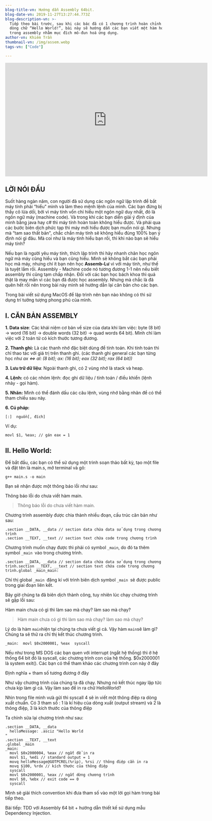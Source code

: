 ```yaml
---
blog-title-vn: Hướng dẫn Assembly 64bit.
blog-date-vn: 2019-11-27T13:27:44.773Z
blog-description-vn: >-
  Tiếp theo bài trước, sau khi các bác đã có 1 chương trình hoàn chỉnh hiển thị
  dòng chữ “Hello World!”, bài này sẽ hướng dẫn các bạn viết một hàm hoàn chỉnh
  trong assembly nhằm mục đích mô-đun hoá ứng dụng.
author-vn: Khiêm Trần
thumbnail-vn: /img/assem.webp
tags-vn: ["Code"]

---
```

<iframe width="650" height="365" src="https://www.youtube.com/embed/0esP0h6SWZ4" frameborder="0" allow="accelerometer; autoplay; encrypted-media; gyroscope; picture-in-picture" allowfullscreen></iframe>

## LỜI NÓI ĐẦU

Suốt hàng ngàn năm, con người đã sử dụng các ngôn ngữ lập trình để bắt máy tính phải “hiểu" mình và làm theo mệnh lệnh của mình. Các bạn đừng bị thầy cô lừa dối, bởi vì máy tính vốn chỉ hiểu một ngôn ngữ duy nhất, đó là ngôn ngữ máy (machine code). Và trong khi các bạn diễn giải ý định của mình bằng java hay c# thì máy tính hoàn toàn không hiểu được. Và phải qua các bước biên dịch phức tạp thì máy mới hiểu được bạn muốn nói gì. Nhưng mà “tam sao thất bản", chắc chắn máy tính sẽ không hiểu đúng 100% bạn ý định nói gì đâu. Mà coi như là máy tính hiểu bạn rồi, thì khi nào bạn sẽ hiểu máy tính?

Nếu bạn là người yêu máy tính, thích lập trình thì hãy nhanh chân học ngôn ngữ mà máy cũng hiểu và bạn cũng hiểu. Mình sẽ không bắt các bạn phải học mã máy, nhưng chí ít bạn nên học **Assemb-Lư** vì với máy tính, như thế là tuyệt lắm rồi. Assembly - Machine code nó tương đương 1-1 nên nếu biết assembly thì cũng tạm chấp nhận. Đối với các bạn học bách khoa thì quả thật là may mắn vì các bạn đã được học assembly. Nhưng mà chắc là đã quên hết rồi nên trong bài này mình sẽ hướng dẫn lại căn bản cho các bạn.

Trong bài viết sử dụng MacOS để lập trình nên bạn nào không có thì sử dụng trí tưởng tượng phong phú của mình.

## I. CĂN BẢN ASSEMBLY

**1. Data size**: Các khái niệm cơ bản về size của data khi làm việc: byte (8 bit) -> word (16 bit) -> double words (32 bit) -> quad words 64 bit). Mình chỉ làm việc với 2 toán tử có kích thước tương đương.

**2. Thanh ghi:** Là các thanh nhớ đặc biệt dùng để tính toán. Khi tính toán thì chỉ thao tác với giá trị trên thanh ghi. (các thanh ghi general các bạn từng học như _ax <=> al: (8 bit); ax: (16 bit); eax (32 bit); rax (64 bit))_

**3. Lưu trữ dữ liệu**: Ngoài thanh ghi, có 2 vùng nhớ là stack và heap.

**4. Lệnh:** có các nhóm lệnh: đọc ghi dữ liệu / tính toán / điều khiển (lệnh nhảy - gọi hàm).

**5. Nhãn:** Mình có thể đánh dấu các câu lệnh, vùng nhớ bằng nhãn để có thể tham chiếu sau này.

**6. Cú pháp:**

```
[:]  nguồn[, đích]
```

Ví dụ:

```
movl $1, %eax; // gán eax = 1
```

## II. Hello World:

Để bắt đầu, các bạn có thể sử dụng một trình soạn thảo bất kỳ, tạo một file và đặt tên là main.s, mở terminal và gõ:

```
g++ main.s -o main
```

Bạn sẽ nhận được một thông báo lỗi như sau:

Thông báo lỗi do chưa viết hàm main.

> Thông báo lỗi do chưa viết hàm main.

Chương trình assembly được chia thành nhiều đoạn, cấu trúc căn bản như sau:

```
.section __DATA, __data // section data chứa data sử dụng trong chương trình
.section __TEXT, __text // section text chứa code trong chương trình
```



Chương trình muốn chạy được thì phải có symbol `_main`, do đó ta thêm symbol `_main `vào trong chương trình.

```
.section __DATA, __data // section data chứa data sử dụng trong chương trình.section __TEXT, __text // section text chứa code trong chương trình.global _main_main:
```

Chỉ thị global `_main `đăng kí với trình biên dịch symbol `_main `sẽ được public trong giai đoạn liên kết.

Bây giờ chúng ta đã biên dịch thành công, tuy nhiên lúc chạy chương trình sẽ gặp lỗi sau:

Hàm main chưa có gì thì làm sao mà chạy? làm sao mà chạy?

> Hàm main chưa có gì thì làm sao mà chạy? làm sao mà chạy?

Lý do là hàm `main`hiện tại chúng ta chưa viết gì cả. Vậy hàm `main`sẽ làm gì? Chúng ta sẽ thử ra chỉ thị kết thúc chương trình.

```
_main:  movl $0x2000001, %eax  syscall
```

Nếu như trong MS DOS các bạn quen với interrupt (ngắt hệ thống) thì ở hệ thống 64 bit đó là syscall, các chương trình con của hệ thống. $0x2000001 là system exit(). Các bạn có thể tham khảo các chương trình con này ở đây

Định nghĩa + tham số tương đương ở đây

Như vậy chương trình của chúng ta đã chạy. Nhưng nó kết thúc ngay lập tức chưa kịp làm gì cả. Vậy làm sao để in ra chữ HelloWorld?

Nhìn trong file mình vưà gửi thì syscall 4 sẽ in viết một thông điệp ra dòng xuất chuẩn. Có 3 tham số : 1 là kí hiệu của dòng xuất (output stream) và 2 là thông điệp, 3 là kích thước của thông điệp

Ta chỉnh sửa lại chương trình như sau:

```
.section __DATA, __data
  helloMessage: .asciz "Hello World
"
.section __TEXT, __text
.global _main
_main:
  movl $0x2000004, %eax // ngắt để in ra
  movl $1, %edi // standard output = 1
  movq helloMessage@GOTPCREL(%rip), %rsi // thông điệp cần in ra
  movq $100, %rdx // kích thước của thông điệp
  syscall  
  movl $0x2000001, %eax // ngắt dừng chương trình
  movl $0, %ebx // exit code == 0
  syscall
```

Mình sẽ giải thích convention khi đưa tham số vào một lời gọi hàm trong bài tiếp theo. 

Bài tiếp: TDD với Assembly 64 bit + hướng dẫn thiết kế sử dụng mẫu Dependency Injection.
